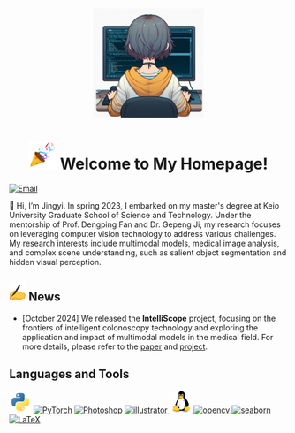 <div id="header" align="center">
  <img src="./figures/coding.png" width="200"/>
</div>

<h1 align="center"> <img src="./figures/party_popper.gif" width="50"/> Welcome to My Homepage!</h1>
<p>
  <a href="mailto:jingyi.liu2657@gmail.com">
    <img src="https://img.shields.io/badge/gmail-%23D14836.svg?&style=plastic&logo=gmail&logoColor=white" height="20px" alt="Email">
  </a>
</p>

👋 Hi, I’m Jingyi. In spring 2023, I embarked on my master's degree at Keio University Graduate School of Science and Technology. Under the mentorship of Prof. Dengping Fan and Dr. Gepeng Ji, my research focuses on leveraging computer vision technology to address various challenges. My research interests include multimodal models, medical image analysis, and complex scene understanding, such as salient object segmentation and hidden visual perception.

<h2><img src="./figures/writing_hand.gif"width ="30"> News</h1>

- [October 2024] We released the **IntelliScope** project, focusing on the frontiers of intelligent colonoscopy technology and exploring the application and impact of multimodal models in the medical field. For more details, please refer to the [paper](https://arxiv.org/abs/2410.17241) and [project](https://github.com/ai4colonoscopy/IntelliScope).


<h2 align="left">Languages and Tools</h2>

<p align="left">
<a href="https://www.python.org" target="_blank" rel="noreferrer"><img src="https://raw.githubusercontent.com/devicons/devicon/master/icons/python/python-original.svg" alt="python" width="40" height="40"/></a>
<a href="https://pytorch.org/" target="_blank" rel="noreferrer"><img src="https://pytorch.org/assets/images/pytorch-logo.png" alt="PyTorch" width="40" height="40"/></a>
<a href="https://www.adobe.com/products/photoshop.html" target="_blank" rel="noreferrer"><img src="https://upload.wikimedia.org/wikipedia/commons/a/af/Adobe_Photoshop_CC_icon.svg" alt="Photoshop" width="40" height="40"/></a>
<a href="https://www.adobe.com/in/products/illustrator.html" target="_blank" rel="noreferrer"> <img src="https://www.vectorlogo.zone/logos/adobe_illustrator/adobe_illustrator-icon.svg" alt="illustrator" width="40" height="40"/> </a> 
<a href="https://www.linux.org/" target="_blank" rel="noreferrer"> <img src="https://raw.githubusercontent.com/devicons/devicon/master/icons/linux/linux-original.svg" alt="linux" width="40" height="40"/> </a> 
<a href="https://opencv.org/" target="_blank" rel="noreferrer"> <img src="https://www.vectorlogo.zone/logos/opencv/opencv-icon.svg" alt="opencv" width="40" height="40"/> </a> 
<a href="https://seaborn.pydata.org/" target="_blank" rel="noreferrer"> <img src="https://seaborn.pydata.org/_images/logo-mark-lightbg.svg" alt="seaborn" width="40" height="40"/> </a> 
<a href="https://www.latex-project.org/" target="_blank" rel="noreferrer"><img src="https://upload.wikimedia.org/wikipedia/commons/9/92/LaTeX_logo.svg" alt="LaTeX" width="80" height="30"/></a>
</p>
